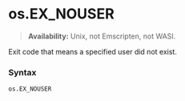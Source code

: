 # os.EX_NOUSER

> **Availability:** Unix, not Emscripten, not WASI.

Exit code that means a specified user did not exist.

### Syntax

```python
os.EX_NOUSER
```
